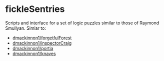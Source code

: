 # fickleSentries
Scripts and interface for a set of logic puzzles similar to those of Raymond Smullyan. Simiar to:
- [dmackinnon1/forgetfulForest](https://github.com/dmackinnon1/forgetfulForest)
- [dmackinnon1/inspectorCraig](https://github.com/dmackinnon1/inspectorCraig)
- [dmackinnon1/portia](https://github.com/dmackinnon1/portia)
- [dmackinnon1/knaves](https://github.com/dmackinnon1/knaves)



